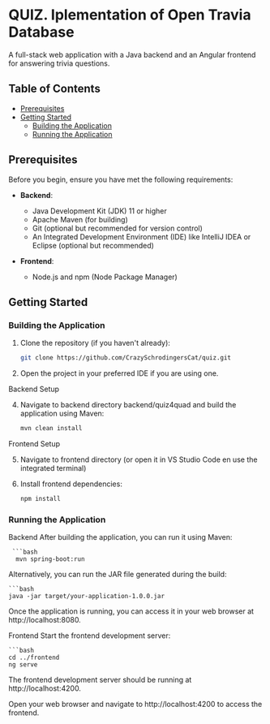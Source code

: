 # QUIZ. Iplementation of Open Travia Database

A full-stack web application with a Java backend and an Angular frontend for answering trivia questions.

## Table of Contents

- [Prerequisites](#prerequisites)
- [Getting Started](#getting-started)
  - [Building the Application](#building-the-application)
  - [Running the Application](#running-the-application)

## Prerequisites

Before you begin, ensure you have met the following requirements:
- **Backend**:
  - Java Development Kit (JDK) 11 or higher
  - Apache Maven (for building)
  - Git (optional but recommended for version control)
  - An Integrated Development Environment (IDE) like IntelliJ IDEA or Eclipse (optional but recommended)
 
- **Frontend**:
  - Node.js and npm (Node Package Manager)

## Getting Started

### Building the Application

1. Clone the repository (if you haven't already):

   ```bash
   git clone https://github.com/CrazySchrodingersCat/quiz.git
   
2. Open the project in your preferred IDE if you are using one.

Backend Setup

4. Navigate to backend directory backend/quiz4quad and build the application using Maven:

     ```bash
     mvn clean install

Frontend Setup

5. Navigate to frontend directory (or open it in VS Studio Code en use the integrated terminal)
3. Install frontend dependencies:

    ```bash
    npm install

    
### Running the Application

Backend
After building the application, you can run it using Maven:

     ```bash
      mvn spring-boot:run

Alternatively, you can run the JAR file generated during the build:

    ```bash
    java -jar target/your-application-1.0.0.jar

Once the application is running, you can access it in your web browser at http://localhost:8080.

Frontend
Start the frontend development server:

    ```bash
    cd ../frontend
    ng serve

The frontend development server should be running at http://localhost:4200.

Open your web browser and navigate to http://localhost:4200 to access the frontend.
